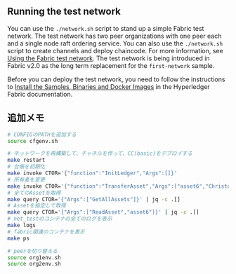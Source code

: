 ## Running the test network

You can use the `./network.sh` script to stand up a simple Fabric test network. The test network has two peer organizations with one peer each and a single node raft ordering service. You can also use the `./network.sh` script to create channels and deploy chaincode. For more information, see [Using the Fabric test network](https://hyperledger-fabric.readthedocs.io/en/latest/test_network.html). The test network is being introduced in Fabric v2.0 as the long term replacement for the `first-network` sample.

Before you can deploy the test network, you need to follow the instructions to [Install the Samples, Binaries and Docker Images](https://hyperledger-fabric.readthedocs.io/en/latest/install.html) in the Hyperledger Fabric documentation.


## 追加メモ

```sh
# CONFIGのPATHを追加する
source cfgenv.sh

# ネットワークを再構築して、チャネルを作って、CC(basic)をデプロイする
make restart
# 台帳を初期化
make invoke CTOR='{"function":"InitLedger","Args":[]}'
# 所有者を変更
make invoke CTOR='{"function":"TransferAsset","Args":["asset6","Christopher"]}'
# 全てのAssetを取得
make query CTOR='{"Args":["GetAllAssets"]}' | jq -c .[]
# Assetを指定して取得
make query CTOR='{"Args":["ReadAsset","asset6"]}' | jq -c .[]
# net_testのコンテナの全てのログを表示
make logs
# fabric関連のコンテナを表示
make ps

# peerを切り替える
source org1env.sh
source org2env.sh
```